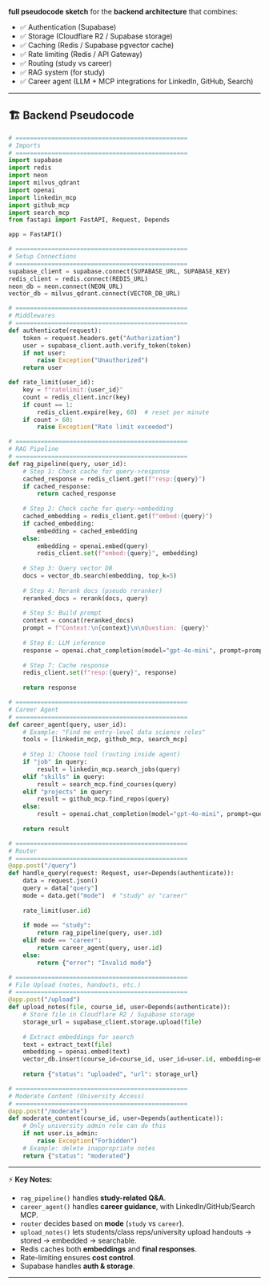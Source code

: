  **full pseudocode sketch** for the  **backend architecture** that combines:

* ✅ Authentication (Supabase)
* ✅ Storage (Cloudflare R2 / Supabase storage)
* ✅ Caching (Redis / Supabase pgvector cache)
* ✅ Rate limiting (Redis / API Gateway)
* ✅ Routing (study vs career)
* ✅ RAG system (for study)
* ✅ Career agent (LLM + MCP integrations for LinkedIn, GitHub, Search)

---

## 🏗️ Backend Pseudocode

```python
# ================================================
# Imports
# ================================================
import supabase
import redis
import neon
import milvus_qdrant
import openai
import linkedin_mcp
import github_mcp
import search_mcp
from fastapi import FastAPI, Request, Depends

app = FastAPI()

# ================================================
# Setup Connections
# ================================================
supabase_client = supabase.connect(SUPABASE_URL, SUPABASE_KEY)
redis_client = redis.connect(REDIS_URL)
neon_db = neon.connect(NEON_URL)
vector_db = milvus_qdrant.connect(VECTOR_DB_URL)

# ================================================
# Middlewares
# ================================================
def authenticate(request):
    token = request.headers.get("Authorization")
    user = supabase_client.auth.verify_token(token)
    if not user:
        raise Exception("Unauthorized")
    return user

def rate_limit(user_id):
    key = f"ratelimit:{user_id}"
    count = redis_client.incr(key)
    if count == 1:
        redis_client.expire(key, 60)  # reset per minute
    if count > 60:
        raise Exception("Rate limit exceeded")

# ================================================
# RAG Pipeline
# ================================================
def rag_pipeline(query, user_id):
    # Step 1: Check cache for query->response
    cached_response = redis_client.get(f"resp:{query}")
    if cached_response:
        return cached_response
    
    # Step 2: Check cache for query->embedding
    cached_embedding = redis_client.get(f"embed:{query}")
    if cached_embedding:
        embedding = cached_embedding
    else:
        embedding = openai.embed(query)
        redis_client.set(f"embed:{query}", embedding)
    
    # Step 3: Query vector DB
    docs = vector_db.search(embedding, top_k=5)
    
    # Step 4: Rerank docs (pseudo reranker)
    reranked_docs = rerank(docs, query)
    
    # Step 5: Build prompt
    context = concat(reranked_docs)
    prompt = f"Context:\n{context}\n\nQuestion: {query}"
    
    # Step 6: LLM inference
    response = openai.chat_completion(model="gpt-4o-mini", prompt=prompt)
    
    # Step 7: Cache response
    redis_client.set(f"resp:{query}", response)
    
    return response

# ================================================
# Career Agent
# ================================================
def career_agent(query, user_id):
    # Example: "Find me entry-level data science roles"
    tools = [linkedin_mcp, github_mcp, search_mcp]
    
    # Step 1: Choose tool (routing inside agent)
    if "job" in query:
        result = linkedin_mcp.search_jobs(query)
    elif "skills" in query:
        result = search_mcp.find_courses(query)
    elif "projects" in query:
        result = github_mcp.find_repos(query)
    else:
        result = openai.chat_completion(model="gpt-4o-mini", prompt=query)
    
    return result

# ================================================
# Router
# ================================================
@app.post("/query")
def handle_query(request: Request, user=Depends(authenticate)):
    data = request.json()
    query = data["query"]
    mode = data.get("mode")  # "study" or "career"
    
    rate_limit(user.id)
    
    if mode == "study":
        return rag_pipeline(query, user.id)
    elif mode == "career":
        return career_agent(query, user.id)
    else:
        return {"error": "Invalid mode"}

# ================================================
# File Upload (notes, handouts, etc.)
# ================================================
@app.post("/upload")
def upload_notes(file, course_id, user=Depends(authenticate)):
    # Store file in Cloudflare R2 / Supabase storage
    storage_url = supabase_client.storage.upload(file)
    
    # Extract embeddings for search
    text = extract_text(file)
    embedding = openai.embed(text)
    vector_db.insert(course_id=course_id, user_id=user.id, embedding=embedding, text=text)
    
    return {"status": "uploaded", "url": storage_url}

# ================================================
# Moderate Content (University Access)
# ================================================
@app.post("/moderate")
def moderate_content(course_id, user=Depends(authenticate)):
    # Only university admin role can do this
    if not user.is_admin:
        raise Exception("Forbidden")
    # Example: delete inappropriate notes
    return {"status": "moderated"}
```

---

⚡ **Key Notes:**

* `rag_pipeline()` handles **study-related Q&A**.
* `career_agent()` handles **career guidance**, with LinkedIn/GitHub/Search MCP.
* `router` decides based on **mode** (`study` vs `career`).
* `upload_notes()` lets students/class reps/university upload handouts → stored → embedded → searchable.
* Redis caches both **embeddings** and **final responses**.
* Rate-limiting ensures **cost control**.
* Supabase handles **auth & storage**.

---


